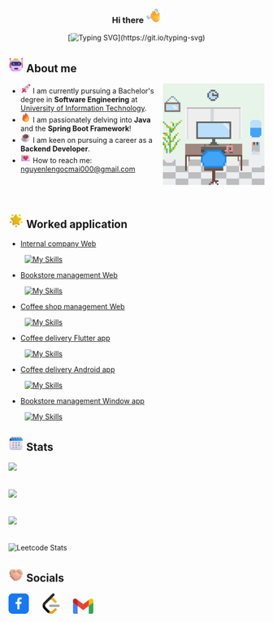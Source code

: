 <h3 align="center"> Hi there <img src="image/icon/waving_hand.png" width="30">  </h3>
<div align="center">

[![Typing SVG](https://readme-typing-svg.demolab.com?font=Fira+Code&pause=1000&center=true&color=539bf5&multiline=true&random=false&width=435&duration=3000&pause=0&height=80&lines=My+name+is+Mai%2C;a+hardworking+developer;always+eager+to+learn+new+things.)](https://git.io/typing-svg)
</div>

<h2> <img src="image/icon/robot.png" width="30"> About me </h2>

<div>
  <img align="right" alt="About me" width="200" src="./gif/about_gif.gif">
  <div>
    <ul>
      <li><img src="image/icon/rocket.png" width="20"> I am currently pursuing a Bachelor's degree in <strong>Software Engineering</strong> at <a href="https://uit.edu.vn">University of Information Technology</a>.</li>
      <li><img src="image/icon/fire.png" width="20"> I am passionately delving into <strong>Java</strong> and the <strong>Spring Boot Framework</strong>!</li>
      <li><img src="image/icon/coffee.png" width="20"> I am keen on pursuing a career as a <strong>Backend Developer</strong>.</li>
      <li><img src="image/icon/mail.png" width="20"> How to reach me: <a href="mailto:nguyenlengocmai000@gmail.com">nguyenlengocmai000@gmail.com</a></li>
    </ul>
  </div>
  <br></br>
</div>

<h2> <img src="image/icon/star.png" width="30"> Worked application </h2>

- [Internal company Web](https://github.com/NLNM-0-0/company-internal-web)

 &nbsp;&nbsp;&nbsp;&nbsp;&nbsp;&nbsp;&nbsp;&nbsp;[![My Skills](https://skillicons.dev/icons?i=java,spring,mysql,gmail)](https://skillicons.dev)
- [Bookstore management Web](https://github.com/NLNM-0-0/book-store-web)

 &nbsp;&nbsp;&nbsp;&nbsp;&nbsp;&nbsp;&nbsp;&nbsp;[![My Skills](https://skillicons.dev/icons?i=golang,mysql,gmail,docker)](https://skillicons.dev)
- [Coffee shop management Web](https://github.com/NLNM-0-0/SE100.O12-coffee-shop-management)

 &nbsp;&nbsp;&nbsp;&nbsp;&nbsp;&nbsp;&nbsp;&nbsp;[![My Skills](https://skillicons.dev/icons?i=golang,mysql,docker)](https://skillicons.dev)
 - [Coffee delivery Flutter app](https://github.com/NLNM-0-0/SE346.N21_coffee_shop)

 &nbsp;&nbsp;&nbsp;&nbsp;&nbsp;&nbsp;&nbsp;&nbsp;[![My Skills](https://skillicons.dev/icons?i=flutter,dart,firebase)](https://skillicons.dev)
 - [Coffee delivery Android app](https://github.com/NLNM-0-0/SE114.N21_coffee-shop_native)

 &nbsp;&nbsp;&nbsp;&nbsp;&nbsp;&nbsp;&nbsp;&nbsp;[![My Skills](https://skillicons.dev/icons?i=java,firebase)](https://skillicons.dev)
  - [Bookstore management Window app](https://github.com/NLNM-0-0/BookManagement)

 &nbsp;&nbsp;&nbsp;&nbsp;&nbsp;&nbsp;&nbsp;&nbsp;[![My Skills](https://skillicons.dev/icons?i=cs)](https://skillicons.dev)

<h2> <img src="image/icon/calendar.png" width="30"> Stats </h2>

![](https://github-readme-stats.vercel.app/api?username=NLNM-0-0&theme=github_dark_dimmed&hide_border=false&include_all_commits=true&count_private=false)<br/>
<br></br>
![](https://github-readme-streak-stats.herokuapp.com/?user=NLNM-0-0&theme=github_dark_dimmed&hide_border=false)<br/>
<br></br>
![](https://github-readme-stats.vercel.app/api/top-langs/?username=NLNM-0-0&theme=github_dark_dimmed&hide_border=false&include_all_commits=true&count_private=true&layout=compact)</br>
<br></br>
![Leetcode Stats](https://leetcard.jacoblin.cool/NLNM-0-0?sheets=https://gist.githubusercontent.com/NLNM-0-0/192193d81056d3ab691907c204834e75/raw/e20907990ca17223911ad8222ca1accc0abdf4be/git_profile_leetcode.css&ext=heatmap)

<h2> <img src="image/icon/hand_shake.png" width="30"> Socials </h2>
<div>
<a href="https://www.facebook.com/lengocmai.nguyen.13" target="blank"><img src="./image/connect/facebook.svg" alt="Facebook" height="40" width="40" /></a>
&nbsp;&nbsp;&nbsp;&nbsp;
<a href="https://www.leetcode.com/nlnm-0-0" target="blank"><img src="./image/connect/leetcode.svg" alt="LeetCode" height="40" width="40" /></a>
&nbsp;&nbsp;&nbsp;&nbsp;
<a href="mailto:nguyenlengocmai000@gmail.com" target="blank"><img src="./image/connect/gmail.svg" alt="Email" height="30" width="40" /></a>
</div>

